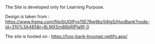 The Site is developed only for Learning Purpose.

Design is taken from : https://www.figma.com/file/bUGIPys15E78w9bs1l4tgS/HooBank?node-id=310%3A485&t=8LMXSm86bRlPIa9f-0


The site is hosted on : https://hoo-bank-byumair.netlify.app/
